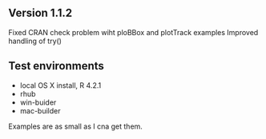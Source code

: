 ##  Version 1.1.2

Fixed CRAN check problem wiht ploBBox and plotTrack examples
Improved handling of try()

## Test environments
* local OS X install, R 4.2.1
* rhub 
* win-buider
* mac-builder


Examples are as small as I cna get them.

